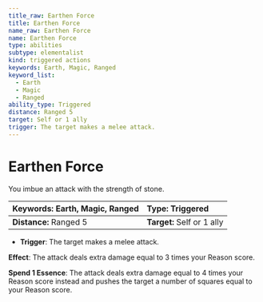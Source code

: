 ```yaml
---
title_raw: Earthen Force
title: Earthen Force
name_raw: Earthen Force
name: Earthen Force
type: abilities
subtype: elementalist
kind: triggered actions
keywords: Earth, Magic, Ranged
keyword_list:
  - Earth
  - Magic
  - Ranged
ability_type: Triggered
distance: Ranged 5
target: Self or 1 ally
trigger: The target makes a melee attack.
---
```


# Earthen Force

You imbue an attack with the strength of stone.

<!-- @nosort -->

| **Keywords:** Earth, Magic, Ranged | **Type:** Triggered        |
| :--------------------------------- | :------------------------- |
| **Distance:** Ranged 5             | **Target:** Self or 1 ally |

- **Trigger**: The target makes a melee attack.

**Effect**: The attack deals extra damage equal to 3 times your Reason score.

**Spend 1 Essence**: The attack deals extra damage equal to 4 times your Reason score instead and pushes the target a number of squares equal to your Reason score.
